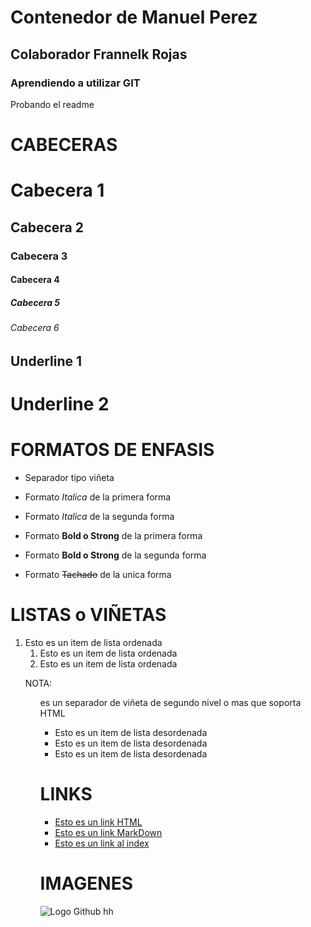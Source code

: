 # Contenedor de Manuel Perez
## Colaborador Frannelk Rojas
### Aprendiendo a utilizar GIT
Probando el readme

# CABECERAS

# Cabecera 1
## Cabecera 2
### Cabecera 3
#### Cabecera 4
##### Cabecera 5
###### Cabecera 6

Underline 1
-

Underline 2
=

# FORMATOS DE ENFASIS
- Separador tipo viñeta

- Formato *Italica* de la primera forma
- Formato _Italica_ de la segunda forma
- Formato **Bold o Strong**  de la primera forma
- Formato __Bold o Strong__  de la segunda forma
- Formato ~~Tachado~~  de la unica forma

# LISTAS o VIÑETAS

1. Esto es un item de lista ordenada <ol>
1. Esto es un item de lista ordenada
1. Esto es un item de lista ordenada

NOTA:<ol> es un separador de viñeta de segundo nivel o mas que soporta HTML

- Esto es un item de lista desordenada
- Esto es un item de lista desordenada
- Esto es un item de lista desordenada

# LINKS
- <a href="http://www.google.com">Esto es un link HTML</a> 
- [Esto es un link MarkDown](http://www.google.com)
- [Esto es un link al index](index.html)

# IMAGENES
![Logo Github](https://github.githubassets.com/images/modules/logos_page/GitHub-Mark.png)
hh